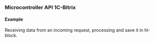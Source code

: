### Microcontroller API 1C-Bitrix

#### Example

Receiving data from an incoming request, processing and save it in hl-block.